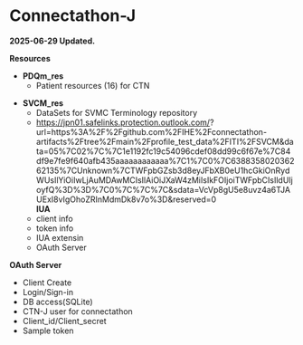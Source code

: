 # Connectathon-J
**2025-06-29 Updated.**

**Resources**
+ **PDQm_res**
  + Patient resources (16) for CTN

* **SVCM_res**
  * DataSets for SVMC Terminology repository
  + https://jpn01.safelinks.protection.outlook.com/?   
url=https%3A%2F%2Fgithub.com%2FIHE%2Fconnectathon- 
artifacts%2Ftree%2Fmain%2Fprofile_test_data%2FITI%2FSVCM&data=05%7C02%7C%7C1e1192fc19c54096cdef08dd99c6f67e%7C84df9e7fe9f640afb435aaaaaaaaaaaa%7C1%7C0%7C638835802036262135%7CUnknown%7CTWFpbGZsb3d8eyJFbXB0eU1hcGkiOnRydWUsIlYiOiIwLjAuMDAwMCIsIlAiOiJXaW4zMiIsIkFOIjoiTWFpbCIsIldUIjoyfQ%3D%3D%7C0%7C%7C%7C&sdata=VcVp8gU5e8uvz4a6TJAUExI8vIgOhoZRInMdmDk8v7o%3D&reserved=0  
**IUA**  
  + client info  
  + token info  
  + IUA extensin  
  + OAuth Server  

**OAuth Server**  
  * Client Create  
  * Login/Sign-in  
  * DB access(SQLite)  
  * CTN-J user for connectathon  
  * Client_id/Client_secret  
  * Sample token  

    
